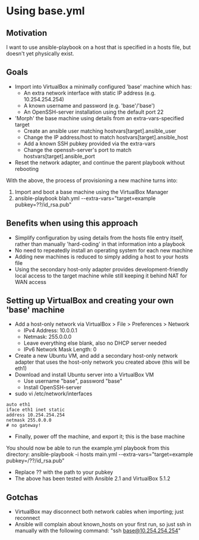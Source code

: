 
Using base.yml
==============

## Motivation

I want to use ansible-playbook on a host that is specified in a hosts file, but 
doesn't yet physically exist.


## Goals

- Import into VirtualBox a minimally configured 'base' machine which has: 
  	- An extra network interface with static IP address (e.g. 10.254.254.254)
	- A known username and password (e.g. 'base'/'base')
	- An OpenSSH-server installation using the default port 22
- 'Morph' the base machine using details from an extra-vars-specified target
	- Create an ansible user matching hostvars[target].ansible_user
	- Change the IP address/host to match hostvars[target].ansible_host
	- Add a known SSH pubkey provided via the extra-vars
	- Change the openssh-server's port to match hostvars[target].ansible_port
- Reset the network adapter, and continue the parent playbook without rebooting

With the above, the process of provisioning a new machine turns into:

1. Import and boot a base machine using the VirtualBox Manager
2. ansible-playbook blah.yml --extra-vars="target=example pubkey=??/id_rsa.pub"


## Benefits when using this approach

- Simplify configuration by using details from the hosts file entry itself, 
  rather than manually 'hard-coding' in that information into a playbook
- No need to repeatedly install an operating system for each new machine
- Adding new machines is reduced to simply adding a host to your hosts file
- Using the secondary host-only adapter provides development-friendly local 
  access to the target machine while still keeping it behind NAT for WAN access


## Setting up VirtualBox and creating your own 'base' machine
- Add a host-only network via VirtualBox > File > Preferences > Network
	- IPv4 Address: 10.0.0.1
	- Netmask: 255.0.0.0
	- Leave everything else blank, also no DHCP server needed
	- IPv6 Network Mask Length: 0
- Create a new Ubuntu VM, and add a secondary host-only network adapter that 
  uses the host-only network you created above (this will be eth1)
- Download and install Ubuntu server into a VirtualBox VM
	- Use username "base", password "base"
	- Install OpenSSH-server
- sudo vi /etc/network/interfaces

```
auto eth1
iface eth1 inet static
address 10.254.254.254
netmask 255.0.0.0
# no gateway!
```

- Finally, power off the machine, and export it; this is the base machine

You should now be able to run the example.yml playbook from this directory: 
ansible-playbook -i hosts main.yml --extra-vars="target=example pubkey=/??/id_rsa.pub"

* Replace ?? with the path to your pubkey
* The above has been tested with Ansible 2.1 and VirtualBox 5.1.2


## Gotchas

- VirtualBox may disconnect both network cables when importing; just reconnect
- Ansible will complain about known_hosts on your first run, so just ssh in 
  manually with the following command: "ssh base@10.254.254.254"

